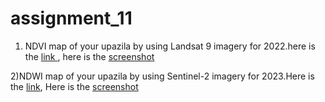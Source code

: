 # assignment_11
1) NDVI map of your upazila by using Landsat 9 imagery for 2022.here is the [link ](https://code.earthengine.google.com/94d8f062362630cbc37f9b127b0a6a80),
here is the [screenshot](https://github.com/Aimon-Rana-Jihad/assignment_11/commit/b8b0f3bd3fccfa371b1c2ea014cdf837fd6b759a)


2)NDWI map of your upazila by using Sentinel-2 imagery for 2023.Here is the [link](https://code.earthengine.google.com/5931d93f2833bc234f611a732865d232),
Here is the [screenshot](https://github.com/Aimon-Rana-Jihad/assignment_11/commit/39193fc245c2de6f909deff08e7436b3141090de)
